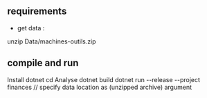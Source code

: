 ## requirements
- get data : 

unzip Data/machines-outils.zip

## compile and run

Install dotnet
cd Analyse
dotnet build
dotnet run --release --project finances // specify data location as (unzipped archive) argument